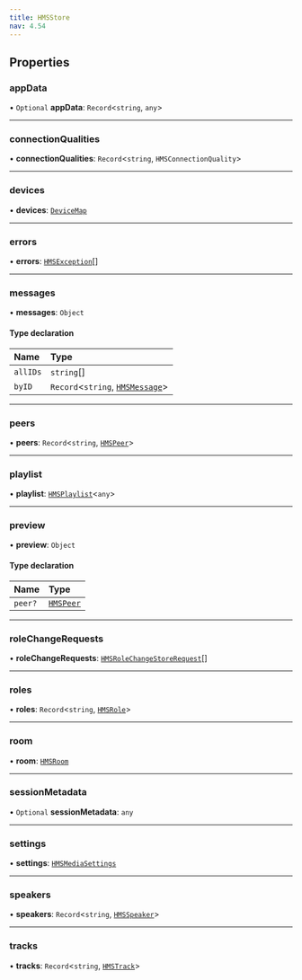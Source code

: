 ```yaml
---
title: HMSStore
nav: 4.54
---
```


## Properties

### appData

• `Optional` **appData**: `Record`<`string`, `any`\>

---

### connectionQualities

• **connectionQualities**: `Record`<`string`, `HMSConnectionQuality`\>

---

### devices

• **devices**: [`DeviceMap`](/api-reference/javascript/v2/interfaces/DeviceMap)

---

### errors

• **errors**: [`HMSException`](/api-reference/javascript/v2/interfaces/HMSException)[]

---

### messages

• **messages**: `Object`

#### Type declaration

| Name     | Type                                                                                    |
| :------- | :-------------------------------------------------------------------------------------- |
| `allIDs` | `string`[]                                                                              |
| `byID`   | `Record`<`string`, [`HMSMessage`](/api-reference/javascript/v2/interfaces/HMSMessage)\> |

---

### peers

• **peers**: `Record`<`string`, [`HMSPeer`](/api-reference/javascript/v2/interfaces/HMSPeer)\>

---

### playlist

• **playlist**: [`HMSPlaylist`](/api-reference/javascript/v2/interfaces/HMSPlaylist)<`any`\>

---

### preview

• **preview**: `Object`

#### Type declaration

| Name    | Type                                                         |
| :------ | :----------------------------------------------------------- |
| `peer?` | [`HMSPeer`](/api-reference/javascript/v2/interfaces/HMSPeer) |

---

### roleChangeRequests

• **roleChangeRequests**: [`HMSRoleChangeStoreRequest`](/api-reference/javascript/v2/interfaces/HMSRoleChangeStoreRequest)[]

---

### roles

• **roles**: `Record`<`string`, [`HMSRole`](/api-reference/javascript/v2/interfaces/HMSRole)\>

---

### room

• **room**: [`HMSRoom`](/api-reference/javascript/v2/interfaces/HMSRoom)

---

### sessionMetadata

• `Optional` **sessionMetadata**: `any`

---

### settings

• **settings**: [`HMSMediaSettings`](/api-reference/javascript/v2/interfaces/HMSMediaSettings)

---

### speakers

• **speakers**: `Record`<`string`, [`HMSSpeaker`](/api-reference/javascript/v2/interfaces/HMSSpeaker)\>

---

### tracks

• **tracks**: `Record`<`string`, [`HMSTrack`](/api-reference/javascript/v2/home/content#hmstrack)\>
